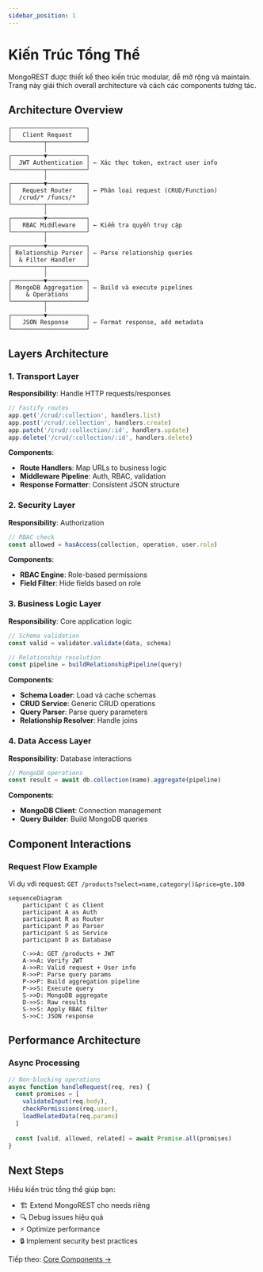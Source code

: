 ```yaml
---
sidebar_position: 1
---
```


# Kiến Trúc Tổng Thể

MongoREST được thiết kế theo kiến trúc modular, dễ mở rộng và maintain. Trang này giải thích overall architecture và cách các components tương tác.

## Architecture Overview

```
┌─────────────────────┐
│   Client Request    │
└─────────┬───────────┘
          │
┌─────────▼───────────┐
│  JWT Authentication │ ← Xác thực token, extract user info
└─────────┬───────────┘
          │
┌─────────▼───────────┐
│   Request Router    │ ← Phân loại request (CRUD/Function)
│  /crud/* /funcs/*   │
└─────────┬───────────┘
          │
┌─────────▼───────────┐
│   RBAC Middleware   │ ← Kiểm tra quyền truy cập
└─────────┬───────────┘
          │
┌─────────▼───────────┐
│ Relationship Parser │ ← Parse relationship queries
│  & Filter Handler   │
└─────────┬───────────┘
          │
┌─────────▼───────────┐
│ MongoDB Aggregation │ ← Build và execute pipelines
│    & Operations     │
└─────────┬───────────┘
          │
┌─────────▼───────────┐
│   JSON Response     │ ← Format response, add metadata
└─────────────────────┘
```

## Layers Architecture

### 1. Transport Layer

**Responsibility**: Handle HTTP requests/responses

```javascript
// Fastify routes
app.get('/crud/:collection', handlers.list)
app.post('/crud/:collection', handlers.create)
app.patch('/crud/:collection/:id', handlers.update)
app.delete('/crud/:collection/:id', handlers.delete)
```

**Components**:
- **Route Handlers**: Map URLs to business logic
- **Middleware Pipeline**: Auth, RBAC, validation
- **Response Formatter**: Consistent JSON structure

### 2. Security Layer

**Responsibility**: Authorization

```javascript
// RBAC check
const allowed = hasAccess(collection, operation, user.role)
```

**Components**:
- **RBAC Engine**: Role-based permissions
- **Field Filter**: Hide fields based on role

### 3. Business Logic Layer

**Responsibility**: Core application logic

```javascript
// Schema validation
const valid = validator.validate(data, schema)

// Relationship resolution
const pipeline = buildRelationshipPipeline(query)
```

**Components**:
- **Schema Loader**: Load và cache schemas
- **CRUD Service**: Generic CRUD operations
- **Query Parser**: Parse query parameters
- **Relationship Resolver**: Handle joins

### 4. Data Access Layer

**Responsibility**: Database interactions

```javascript
// MongoDB operations
const result = await db.collection(name).aggregate(pipeline)
```

**Components**:
- **MongoDB Client**: Connection management
- **Query Builder**: Build MongoDB queries

## Component Interactions

### Request Flow Example

Ví dụ với request: `GET /products?select=name,category()&price=gte.100`

```mermaid
sequenceDiagram
    participant C as Client
    participant A as Auth
    participant R as Router
    participant P as Parser
    participant S as Service
    participant D as Database
    
    C->>A: GET /products + JWT
    A->>A: Verify JWT
    A->>R: Valid request + User info
    R->>P: Parse query params
    P->>P: Build aggregation pipeline
    P->>S: Execute query
    S->>D: MongoDB aggregate
    D->>S: Raw results
    S->>S: Apply RBAC filter
    S->>C: JSON response
```

## Performance Architecture

### Async Processing

```javascript
// Non-blocking operations
async function handleRequest(req, res) {
  const promises = [
    validateInput(req.body),
    checkPermissions(req.user),
    loadRelatedData(req.params)
  ]
  
  const [valid, allowed, related] = await Promise.all(promises)
}
```

## Next Steps

Hiểu kiến trúc tổng thể giúp bạn:
- 🏗️ Extend MongoREST cho needs riêng
- 🔍 Debug issues hiệu quả
- ⚡ Optimize performance
- 🔒 Implement security best practices

Tiếp theo: [Core Components →](./core-components)
